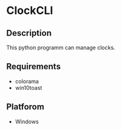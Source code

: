 # ClockCLI

## Description
This python programm can manage clocks.

## Requirements
- colorama
- win10toast

## Platforom
- Windows

